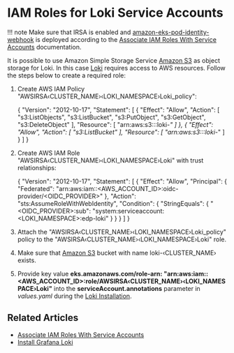 # IAM Roles for Loki Service Accounts

!!! note
    Make sure that IRSA is enabled and [amazon-eks-pod-identity-webhook](https://github.com/aws/amazon-eks-pod-identity-webhook/tree/master#amazon-eks-pod-identity-webhook) is deployed according to the [Associate IAM Roles With Service Accounts](./enable-irsa.md) documentation.

It is possible to use Amazon Simple Storage Service [Amazon S3](https://aws.amazon.com/s3/) as object storage for Loki.
In this case [Loki](https://grafana.com/docs/loki/latest/configuration/examples/#aws) requires access to AWS resources. Follow the steps below to create a required role:

1. Create AWS IAM Policy "AWSIRSA&#8249;CLUSTER_NAME&#8250;&#8249;LOKI_NAMESPACE&#8250;Loki_policy":


      {
          "Version": "2012-10-17",
          "Statement": [
              {
                  "Effect": "Allow",
                  "Action": [
                      "s3:ListObjects",
                      "s3:ListBucket",
                      "s3:PutObject",
                      "s3:GetObject",
                      "s3:DeleteObject"
                  ],
                  "Resource": [
                      "arn:aws:s3:::loki-*"
                  ]
              },
              {
                  "Effect": "Allow",
                  "Action": [
                      "s3:ListBucket"
                  ],
                  "Resource": [
                      "arn:aws:s3:::loki-*"
                  ]
              }
          ]
      }

2. Create AWS IAM Role "AWSIRSA&#8249;CLUSTER_NAME&#8250;&#8249;LOKI_NAMESPACE&#8250;Loki" with trust relationships:


      {
        "Version": "2012-10-17",
        "Statement": [
          {
            "Effect": "Allow",
            "Principal": {
              "Federated": "arn:aws:iam::<AWS_ACCOUNT_ID>:oidc-provider/<OIDC_PROVIDER>"
            },
            "Action": "sts:AssumeRoleWithWebIdentity",
            "Condition": {
              "StringEquals": {
                "<OIDC_PROVIDER>:sub": "system:serviceaccount:<LOKI_NAMESPACE>:edp-loki"
             }
           }
         }
       ]
      }


3. Attach the "AWSIRSA&#8249;CLUSTER_NAME&#8250;&#8249;LOKI_NAMESPACE&#8250;Loki_policy" policy to the "AWSIRSA&#8249;CLUSTER_NAME&#8250;&#8249;LOKI_NAMESPACE&#8250;Loki" role.

4. Make sure that [Amazon S3](https://aws.amazon.com/s3/) bucket with name loki-&#8249;CLUSTER_NAME&#8250; exists.

5. Provide key value **eks.amazonaws.com/role-arn: "arn:aws:iam::<AWS_ACCOUNT_ID>:role/AWSIRSA‹CLUSTER_NAME›‹LOKI_NAMESPACE›Loki"** into the **serviceAccount.annotations** parameter in *values.yaml* during the [Loki Installation](./install-loki.md#installation).

## Related Articles

* [Associate IAM Roles With Service Accounts](../operator-guide/enable-irsa.md)
* [Install Grafana Loki](../operator-guide/install-loki.md)